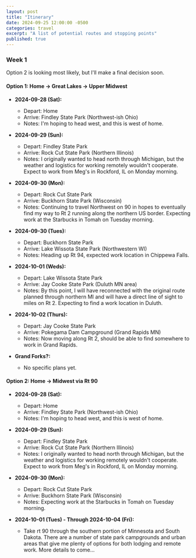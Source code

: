 ```yaml
---
layout: post
title: "Itinerary"
date: 2024-09-25 12:00:00 -0500
categories: travel
excerpt: "A list of potential routes and stopping points"
published: true
---
```


### Week 1

Option 2 is looking most likely, but I'll make a final decision soon.

#### Option 1: Home -> Great Lakes -> Upper Midwest

- **2024-09-28 (Sat):**  
  - Depart: Home  
  - Arrive: Findley State Park (Northwest-ish Ohio)  
  - Notes: I'm hoping to head west, and this is west of home.  

- **2024-09-29 (Sun):**  
  - Depart: Findley State Park  
  - Arrive: Rock Cut State Park (Northern Illinois)  
  - Notes: I originally wanted to head north through Michigan, but the weather and logistics for working remotely wouldn't cooperate. Expect to work from Meg's in Rockford, IL on Monday morning.  

- **2024-09-30 (Mon):**  
  - Depart: Rock Cut State Park  
  - Arrive: Buckhorn State Park (Wisconsin)  
  - Notes: Continuing to travel Northwest on 90 in hopes to eventually find my way to Rt 2 running along the northern US border. Expecting work at the Starbucks in Tomah on Tuesday morning.  

- **2024-09-30 (Tues):**  
  - Depart: Buckhorn State Park  
  - Arrive: Lake Wissota State Park (Northwestern WI)  
  - Notes: Heading up Rt 94, expected work location in Chippewa Falls.  

- **2024-10-01 (Weds):**  
  - Depart: Lake Wissota State Park  
  - Arrive: Jay Cooke State Park (Duluth MN area)  
  - Notes: By this point, I will have reconnected with the original route planned through northern MI and will have a direct line of sight to miles on Rt 2. Expecting to find a work location in Duluth.  

- **2024-10-02 (Thurs):**  
  - Depart: Jay Cooke State Park  
  - Arrive: Pokegama Dam Campground (Grand Rapids MN)  
  - Notes: Now moving along Rt 2, should be able to find somewhere to work in Grand Rapids.  

- **Grand Forks?:**  
  - No specific plans  yet.

#### Option 2: Home -> Midwest via Rt 90

- **2024-09-28 (Sat):**  
  - Depart: Home  
  - Arrive: Findley State Park (Northwest-ish Ohio)  
  - Notes: I'm hoping to head west, and this is west of home.  

- **2024-09-29 (Sun):**  
  - Depart: Findley State Park  
  - Arrive: Rock Cut State Park (Northern Illinois)  
  - Notes: I originally wanted to head north through Michigan, but the weather and logistics for working remotely wouldn't cooperate. Expect to work from Meg's in Rockford, IL on Monday morning.  

- **2024-09-30 (Mon):**  
  - Depart: Rock Cut State Park  
  - Arrive: Buckhorn State Park (Wisconsin)  
  - Notes: Expecting work at the Starbucks in Tomah on Tuesday morning.  

- **2024-10-01 (Tues) - Through 2024-10-04 (Fri):**  
  - Take rt 90 through the southern portion of Minnesota and South Dakota.  There are a number of state park campgrounds and urban areas that give me plenty of options for both lodging and remote work.  More details to come...
  